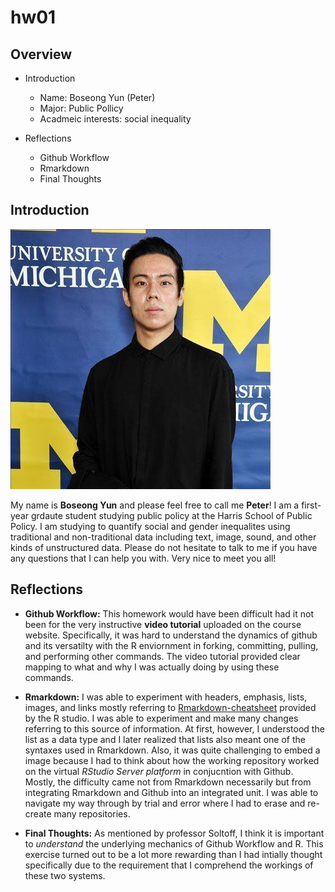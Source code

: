 # hw01

## Overview
* Introduction
  * Name: Boseong Yun (Peter)
  * Major: Public Pollicy
  * Acadmeic interests: social inequality

* Reflections
  * Github Workflow
  * Rmarkdown
  * Final Thoughts
  
  
## Introduction
![me](Michigan.jpg)

My name is **Boseong Yun** and please feel free to call me **Peter**! I am a first-year grdaute student studying public policy at the Harris School of Public Policy. I am studying to quantify social and gender inequalites using traditional and non-traditional data including text, image, sound, and other kinds of unstructured data. Please do not hesitate to talk to me if you have any questions that I can help you with. Very nice to meet you all! 

## Reflections

- **Github Workflow:**
This homework would have been difficult had it not been for the very instructive **video tutorial** uploaded on the course website. Specifically, it was hard to understand the dynamics of github and its versatilty with the R enviornment in forking, committing, pulling, and performing other commands. The video tutorial provided clear mapping to what and why I was actually doing by using these commands. 

- **Rmarkdown:**
I was able to experiment with  headers, emphasis, lists, images, and links mostly referring to [Rmarkdown-cheatsheet](https://rstudio.com/wp-content/uploads/2015/02/rmarkdown-cheatsheet.pdf) provided by the R studio. I was able to experiment and make many changes referring to this source of information. At first, however, I understood the list as a data type and I later realized that lists also meant one of the syntaxes used in Rmarkdown. Also, it was quite challenging to embed a image because I had to think about how the working repository worked on the virtual _RStudio Server platform_ in conjucntion with Github. Mostly, the difficulty came not from Rmarkdown necessarily but from integrating Rmarkdown and Github into an integrated unit. I was able to navigate my way through by trial and error where I had to erase and re-create many repositories. 

- **Final Thoughts:**
As mentioned by professor Soltoff, I think it is important to _understand_ the underlying mechanics of Github Workflow and R. This exercise turned out to be a lot more rewarding than I had intially thought specifically due to the requirement that I comprehend the workings of these two systems. 

